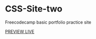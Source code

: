 # CSS-Site-two
Freecodecamp basic portfolio practice site

<a href="maele.github.io/css-site-two">PREVIEW LIVE</a>
